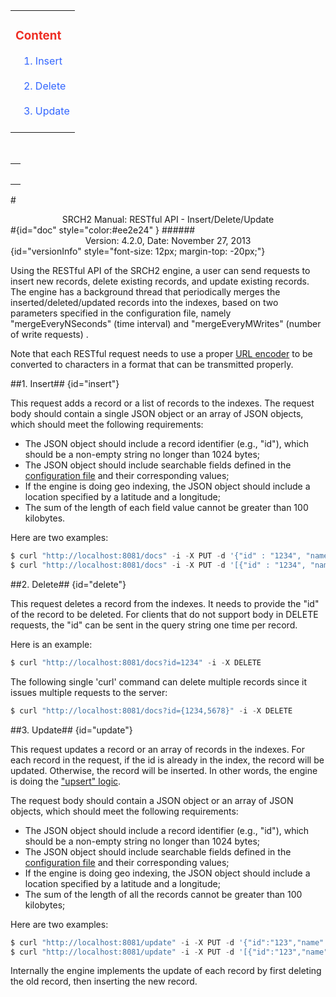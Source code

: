 <!-- Google Tag Manager -->
<noscript><iframe src="//www.googletagmanager.com/ns.html?id=GTM-MQK794"
height="0" width="0" style="display:none;visibility:hidden"></iframe></noscript>
<script>(function(w,d,s,l,i){w[l]=w[l]||[];w[l].push({'gtm.start':
new Date().getTime(),event:'gtm.js'});var f=d.getElementsByTagName(s)[0],
j=d.createElement(s),dl=l!='dataLayer'?'&l='+l:'';j.async=true;j.src=
'//www.googletagmanager.com/gtm.js?id='+i+dl;f.parentNode.insertBefore(j,f);
})(window,document,'script','dataLayer','GTM-MQK794');</script>
<!-- End Google Tag Manager -->
<div id="content" > <!-- Table of content, id=content-->
<table><tbody><tr><td>
<div><h3><a style="text-decoration: none;color:#ee2e24" href="#doc">Content</a></h3></div>
&nbsp;&nbsp;&nbsp;<a style="text-decoration: none;color:#3366FF" href="#insert">1. Insert</a><br><br>
&nbsp;&nbsp;&nbsp;<a style="text-decoration: none;color:#3366FF" href="#delete">2. Delete</a><br><br>
&nbsp;&nbsp;&nbsp;<a style="text-decoration: none;color:#3366FF" href="#update">3. Update</a><br><br>

</td></tr></tbody></table>

</div> <!-- Table of content, id=content-->
</div> <!-- Sidebar -->

</td>

<td id="docBody" style="width:70%">
</br>
<div><table><tbody><tr><td>
<div><h3><a style="text-decoration: none;color:#ee2e24" href="#doc"></a></h3></div>

</td></tr></tbody></table></div>

#<center>SRCH2 Manual: RESTful API - Insert/Delete/Update</center>#{id="doc" style="color:#ee2e24" }
######<center>Version: 4.2.0, Date: November 27, 2013</center>{id="versionInfo" style="font-size: 12px; margin-top: -20px;"}

Using the RESTful API of the SRCH2 engine, a user can send requests to insert new records, delete existing records, and update existing records.  The engine has a background thread that periodically merges the inserted/deleted/updated records into the indexes, based on two parameters specified in the configuration file, namely "mergeEveryNSeconds" (time interval) and "mergeEveryMWrites" (number of write requests) .

Note that each RESTful request needs to use a proper [URL encoder](http://www.w3schools.com/tags/ref_urlencode.asp) to be converted to characters in a format that can be transmitted properly.

##1. Insert## {id="insert"}

This request adds a record or a list of records to the indexes. The request body should contain a single JSON object or an array of JSON objects, which should meet the following requirements:

 - The JSON object should include a record identifier (e.g., "id"), which should be a non-empty string no longer than 1024 bytes;
 - The JSON object should include searchable fields defined in the [configuration file](example-demo/srch2-config.xml) and their corresponding values;
 - If the engine is doing geo indexing, the JSON object should include a location specified by a latitude and a longitude;
 - The sum of the length of each field value cannot be greater than 100 kilobytes.

Here are two examples:

```python
$ curl "http://localhost:8081/docs" -i -X PUT -d '{"id" : "1234", "name" : "Toy Story", "category" : "shop"}'
$ curl "http://localhost:8081/docs" -i -X PUT -d '[{"id" : "1234", "name" : "Toy Story", "category" : "shop"},{"id" : "5678", "name" : "Toy Story II", "category" : "shop"}]'
```

##2. Delete## {id="delete"}

This request deletes a record from the indexes. It needs to provide the "id" of the record to be deleted. For clients that do not support body in DELETE requests, the "id" can be sent in the query string one time per record.

Here is an example: 
```python
$ curl "http://localhost:8081/docs?id=1234" -i -X DELETE
```

The following single 'curl' command can delete multiple records since it issues multiple requests to the server:
```python
$ curl "http://localhost:8081/docs?id={1234,5678}" -i -X DELETE
```

##3. Update## {id="update"}

This request updates a record or an array of records in the indexes.  For each record in the request,
if the id is already in the index, the record will be updated. Otherwise, the record will be inserted.  In other words, the engine is doing the ["upsert" logic](http://en.wikipedia.org/wiki/Merge_(SQL)).

The request body should contain a JSON object or an array of JSON objects, which should meet the following requirements:

 - The JSON object should include a record identifier (e.g., "id"), which should be a non-empty string no longer than 1024 bytes;
 - The JSON object should include searchable fields defined in the [configuration file](example-demo/srch2-config.xml) and their corresponding values;
 - If the engine is doing geo indexing, the JSON object should include a location specified by a latitude and a longitude;
 - The sum of the length of all the records cannot be greater than 100 kilobytes;

Here are two examples: 

```python
$ curl "http://localhost:8081/update" -i -X PUT -d '{"id":"123","name":"Brave", "category":"shop"}'
$ curl "http://localhost:8081/update" -i -X PUT -d '[{"id":"123","name":"Brave", "category":"shop"},{"id":"456","name":"Tom", "category":"shop"}]'
```

Internally the engine implements the update of each record by first deleting the old record, then inserting the new record.

